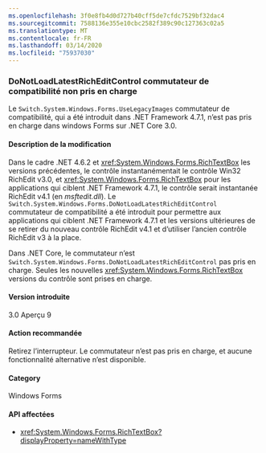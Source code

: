```yaml
---
ms.openlocfilehash: 3f0e8fb4d0d727b40cff5de7cfdc7529bf32dac4
ms.sourcegitcommit: 7588136e355e10cbc2582f389c90c127363c02a5
ms.translationtype: MT
ms.contentlocale: fr-FR
ms.lasthandoff: 03/14/2020
ms.locfileid: "75937030"
---
```

### <a name="donotloadlatestricheditcontrol-compatibility-switch-not-supported"></a>DoNotLoadLatestRichEditControl commutateur de compatibilité non pris en charge

Le `Switch.System.Windows.Forms.UseLegacyImages` commutateur de compatibilité, qui a été introduit dans .NET Framework 4.7.1, n’est pas pris en charge dans windows Forms sur .NET Core 3.0.

#### <a name="change-description"></a>Description de la modification

Dans le cadre .NET 4.6.2 et <xref:System.Windows.Forms.RichTextBox> les versions précédentes, le contrôle instantanémentait le contrôle Win32 RichEdit v3.0, et <xref:System.Windows.Forms.RichTextBox> pour les applications qui ciblent .NET Framework 4.7.1, le contrôle serait instantanée RichEdit v4.1 (en *msftedit.dll*). Le `Switch.System.Windows.Forms.DoNotLoadLatestRichEditControl` commutateur de compatibilité a été introduit pour permettre aux applications qui ciblent .NET Framework 4.7.1 et les versions ultérieures de se retirer du nouveau contrôle RichEdit v4.1 et d’utiliser l’ancien contrôle RichEdit v3 à la place.

Dans .NET Core, le commutateur n’est `Switch.System.Windows.Forms.DoNotLoadLatestRichEditControl` pas pris en charge. Seules les nouvelles <xref:System.Windows.Forms.RichTextBox> versions du contrôle sont prises en charge.

#### <a name="version-introduced"></a>Version introduite

3.0 Aperçu 9

#### <a name="recommended-action"></a>Action recommandée

Retirez l’interrupteur. Le commutateur n’est pas pris en charge, et aucune fonctionnalité alternative n’est disponible.

#### <a name="category"></a>Category

Windows Forms

#### <a name="affected-apis"></a>API affectées

- <xref:System.Windows.Forms.RichTextBox?displayProperty=nameWithType>

<!-- 

### Affected APIs

-  `T:System.Windows.Forms.RichTextBox` 

-->
